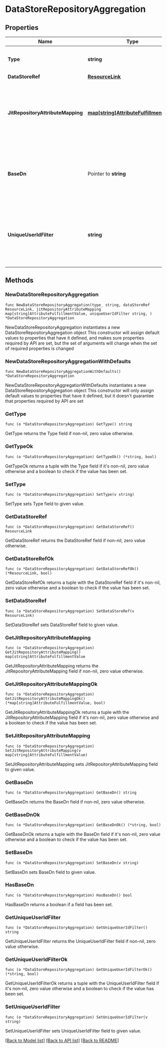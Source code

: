 # DataStoreRepositoryAggregation

## Properties

Name | Type | Description | Notes
------------ | ------------- | ------------- | -------------
**Type** | **string** | The data store repository type. | 
**DataStoreRef** | [**ResourceLink**](ResourceLink.md) |  | 
**JitRepositoryAttributeMapping** | [**map[string]AttributeFulfillmentValue**](AttributeFulfillmentValue.md) | A list of user repository mappings from attribute names to their fulfillment values. | 
**BaseDn** | Pointer to **string** | The base DN to search from. If not specified, the search will start at the LDAP&#39;s root. | [optional] 
**UniqueUserIdFilter** | **string** | The expression that results in a unique user identifier, when combined with the Base DN. | 

## Methods

### NewDataStoreRepositoryAggregation

`func NewDataStoreRepositoryAggregation(type_ string, dataStoreRef ResourceLink, jitRepositoryAttributeMapping map[string]AttributeFulfillmentValue, uniqueUserIdFilter string, ) *DataStoreRepositoryAggregation`

NewDataStoreRepositoryAggregation instantiates a new DataStoreRepositoryAggregation object
This constructor will assign default values to properties that have it defined,
and makes sure properties required by API are set, but the set of arguments
will change when the set of required properties is changed

### NewDataStoreRepositoryAggregationWithDefaults

`func NewDataStoreRepositoryAggregationWithDefaults() *DataStoreRepositoryAggregation`

NewDataStoreRepositoryAggregationWithDefaults instantiates a new DataStoreRepositoryAggregation object
This constructor will only assign default values to properties that have it defined,
but it doesn't guarantee that properties required by API are set

### GetType

`func (o *DataStoreRepositoryAggregation) GetType() string`

GetType returns the Type field if non-nil, zero value otherwise.

### GetTypeOk

`func (o *DataStoreRepositoryAggregation) GetTypeOk() (*string, bool)`

GetTypeOk returns a tuple with the Type field if it's non-nil, zero value otherwise
and a boolean to check if the value has been set.

### SetType

`func (o *DataStoreRepositoryAggregation) SetType(v string)`

SetType sets Type field to given value.


### GetDataStoreRef

`func (o *DataStoreRepositoryAggregation) GetDataStoreRef() ResourceLink`

GetDataStoreRef returns the DataStoreRef field if non-nil, zero value otherwise.

### GetDataStoreRefOk

`func (o *DataStoreRepositoryAggregation) GetDataStoreRefOk() (*ResourceLink, bool)`

GetDataStoreRefOk returns a tuple with the DataStoreRef field if it's non-nil, zero value otherwise
and a boolean to check if the value has been set.

### SetDataStoreRef

`func (o *DataStoreRepositoryAggregation) SetDataStoreRef(v ResourceLink)`

SetDataStoreRef sets DataStoreRef field to given value.


### GetJitRepositoryAttributeMapping

`func (o *DataStoreRepositoryAggregation) GetJitRepositoryAttributeMapping() map[string]AttributeFulfillmentValue`

GetJitRepositoryAttributeMapping returns the JitRepositoryAttributeMapping field if non-nil, zero value otherwise.

### GetJitRepositoryAttributeMappingOk

`func (o *DataStoreRepositoryAggregation) GetJitRepositoryAttributeMappingOk() (*map[string]AttributeFulfillmentValue, bool)`

GetJitRepositoryAttributeMappingOk returns a tuple with the JitRepositoryAttributeMapping field if it's non-nil, zero value otherwise
and a boolean to check if the value has been set.

### SetJitRepositoryAttributeMapping

`func (o *DataStoreRepositoryAggregation) SetJitRepositoryAttributeMapping(v map[string]AttributeFulfillmentValue)`

SetJitRepositoryAttributeMapping sets JitRepositoryAttributeMapping field to given value.


### GetBaseDn

`func (o *DataStoreRepositoryAggregation) GetBaseDn() string`

GetBaseDn returns the BaseDn field if non-nil, zero value otherwise.

### GetBaseDnOk

`func (o *DataStoreRepositoryAggregation) GetBaseDnOk() (*string, bool)`

GetBaseDnOk returns a tuple with the BaseDn field if it's non-nil, zero value otherwise
and a boolean to check if the value has been set.

### SetBaseDn

`func (o *DataStoreRepositoryAggregation) SetBaseDn(v string)`

SetBaseDn sets BaseDn field to given value.

### HasBaseDn

`func (o *DataStoreRepositoryAggregation) HasBaseDn() bool`

HasBaseDn returns a boolean if a field has been set.

### GetUniqueUserIdFilter

`func (o *DataStoreRepositoryAggregation) GetUniqueUserIdFilter() string`

GetUniqueUserIdFilter returns the UniqueUserIdFilter field if non-nil, zero value otherwise.

### GetUniqueUserIdFilterOk

`func (o *DataStoreRepositoryAggregation) GetUniqueUserIdFilterOk() (*string, bool)`

GetUniqueUserIdFilterOk returns a tuple with the UniqueUserIdFilter field if it's non-nil, zero value otherwise
and a boolean to check if the value has been set.

### SetUniqueUserIdFilter

`func (o *DataStoreRepositoryAggregation) SetUniqueUserIdFilter(v string)`

SetUniqueUserIdFilter sets UniqueUserIdFilter field to given value.



[[Back to Model list]](../README.md#documentation-for-models) [[Back to API list]](../README.md#documentation-for-api-endpoints) [[Back to README]](../README.md)


